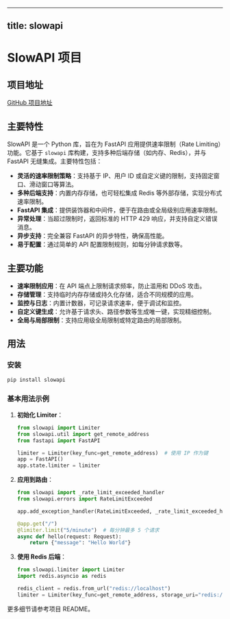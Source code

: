 
---
title: slowapi
---

# SlowAPI 项目

## 项目地址
[GitHub 项目地址](https://github.com/laurentS/slowapi)

## 主要特性
SlowAPI 是一个 Python 库，旨在为 FastAPI 应用提供速率限制（Rate Limiting）功能。它基于 `slowapi` 库构建，支持多种后端存储（如内存、Redis），并与 FastAPI 无缝集成。主要特性包括：
- **灵活的速率限制策略**：支持基于 IP、用户 ID 或自定义键的限制，支持固定窗口、滑动窗口等算法。
- **多种后端支持**：内置内存存储，也可轻松集成 Redis 等外部存储，实现分布式速率限制。
- **FastAPI 集成**：提供装饰器和中间件，便于在路由或全局级别应用速率限制。
- **异常处理**：当超过限制时，返回标准的 HTTP 429 响应，并支持自定义错误消息。
- **异步支持**：完全兼容 FastAPI 的异步特性，确保高性能。
- **易于配置**：通过简单的 API 配置限制规则，如每分钟请求数等。

## 主要功能
- **速率限制应用**：在 API 端点上限制请求频率，防止滥用和 DDoS 攻击。
- **存储管理**：支持临时内存存储或持久化存储，适合不同规模的应用。
- **监控与日志**：内置计数器，可记录请求速率，便于调试和监控。
- **自定义键生成**：允许基于请求头、路径参数等生成唯一键，实现精细控制。
- **全局与局部限制**：支持应用级全局限制或特定路由的局部限制。

## 用法
### 安装
```bash
pip install slowapi
```

### 基本用法示例
1. **初始化 Limiter**：
   ```python
   from slowapi import Limiter
   from slowapi.util import get_remote_address
   from fastapi import FastAPI

   limiter = Limiter(key_func=get_remote_address)  # 使用 IP 作为键
   app = FastAPI()
   app.state.limiter = limiter
   ```

2. **应用到路由**：
   ```python
   from slowapi import _rate_limit_exceeded_handler
   from slowapi.errors import RateLimitExceeded

   app.add_exception_handler(RateLimitExceeded, _rate_limit_exceeded_handler)

   @app.get("/")
   @limiter.limit("5/minute")  # 每分钟最多 5 个请求
   async def hello(request: Request):
       return {"message": "Hello World"}
   ```

3. **使用 Redis 后端**：
   ```python
   from slowapi.limiter import Limiter
   import redis.asyncio as redis

   redis_client = redis.from_url("redis://localhost")
   limiter = Limiter(key_func=get_remote_address, storage_uri="redis://localhost")
   ```

更多细节请参考项目 README。